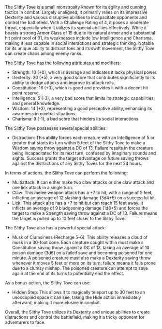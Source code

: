 The Slithy Tove is a small monstrosity known for its agility and cunning tactics in combat. Largely unaligned, it primarily relies on its impressive Dexterity and various disruptive abilities to incapacitate opponents and control the battlefield. With a Challenge Rating of 4, it poses a moderate threat, especially when it utilizes its special abilities effectively. While it boasts a strong Armor Class of 15 due to its natural armor and a substantial hit point pool of 91, its weaknesses include low Intelligence and Charisma, making it less capable in social interactions and strategic thinking. Notable for its unique ability to distract foes and its swift movement, the Slithy Tove can create chaos among enemy ranks.

The Slithy Tove has the following attributes and modifiers: 
- Strength: 10 (+0), which is average and indicates it lacks physical power.
- Dexterity: 20 (+5), a very good score that contributes significantly to its ability to dodge attacks and improve its attack rolls.
- Constitution: 16 (+3), which is good and provides it with a decent hit point reserve.
- Intelligence: 5 (-3), a very bad score that limits its strategic capabilities and general knowledge.
- Wisdom: 14 (+2), representing a good perceptive ability, enhancing its awareness in combat situations.
- Charisma: 9 (-1), a bad score that hinders its social interactions.

The Slithy Tove possesses several special abilities:
- Distraction: This ability forces each creature with an Intelligence of 5 or greater that starts its turn within 5 feet of the Slithy Tove to make a Wisdom saving throw against a DC of 13. Failure results in the creature being incapacitated for its next turn, confused by imaginary sounds and sights. Success grants the target advantage on future saving throws against the distractions of any Slithy Toves for the next 24 hours.

In terms of actions, the Slithy Tove can perform the following:
- Multiattack: It can either make two claw attacks or one claw attack and one lick attack in a single turn.
- Claw: This melee weapon attack has a +7 to hit, with a range of 5 feet, inflicting an average of 12 slashing damage (3d4+5) on a successful hit.
- Lick: This attack also has a +7 to hit but can reach 15 feet away. It inflicts an average of 9 bludgeoning damage (1d8+5) and forces the target to make a Strength saving throw against a DC of 13. Failure means the target is pulled up to 10 feet closer to the Slithy Tove.

The Slithy Tove also has a powerful special attack:
- Musk of Clumsiness (Recharge 5–6): This ability releases a cloud of musk in a 30-foot cone. Each creature caught within must make a Constitution saving throw against a DC of 13, taking an average of 10 poison damage (3d6) on a failed save and becoming poisoned for one minute. A poisoned creature must also make a Dexterity saving throw whenever it moves 5 feet or more on its turn; failure means it falls prone due to a clumsy mishap. The poisoned creature can attempt to save again at the end of its turns to potentially end the effect.

As a bonus action, the Slithy Tove can use:
- Hidden Step: This allows it to magically teleport up to 30 feet to an unoccupied space it can see, taking the Hide action immediately afterward, making it more elusive in combat.

Overall, the Slithy Tove utilizes its Dexterity and unique abilities to create distractions and control the battlefield, making it a tricky opponent for adventurers to face.